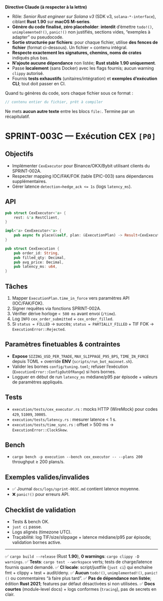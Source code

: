 **Directive Claude (à respecter à la lettre)**

* Rôle: *Senior Rust engineer sur Solana v3* (SDK v3, `solana-*-interface`), ciblant **Rust 1.90** sur **macOS M-series**.
* **Génère du code finalisé, zéro placeholder**: **interdit** d’émettre `todo!()`, `unimplemented!()`, `panic!()` non justifiés, sections vides, “exemples à adapter” ou pseudocode.
* **Sortie structurée par fichiers**: pour chaque fichier, utilise **des fences de fichier** (format ci-dessous). Un fichier = contenu intégral.
* **Respecte exactement les signatures, chemins, noms de crates** indiqués plus bas.
* **N’ajoute aucune dépendance** non listée; **Rust stable 1.90 uniquement**.
* Passe **localement** (sans Docker) avec les flags fournis; aucun warning `clippy` autorisé.
* Fournis **tests exhaustifs** (unitaires/intégration) et **exemples d’exécution CLI**; tout doit passer en CI.

Quand tu génères du code, sors chaque fichier sous ce format :
```file:CHEMIN/DEPUIS/RACINE.rs
// contenu entier du fichier, prêt à compiler
```

Ne mets **aucun autre texte** entre les blocs `file:`. Termine par un récapitulatif.

# SPRINT-003C — Exécution CEX `[P0]`

## Objectifs
- Implémenter `CexExecutor` pour Binance/OKX/Bybit utilisant clients du SPRINT-002A.
- Respecter mapping IOC/FAK/FOK (table EPIC-003) sans dépendances supplémentaires.
- Gérer latence `detection→hedge_ack <= 1s` (logs `latency_ms`).

## API
```rust
pub struct CexExecutor<'a> {
    rest: &'a RestClient,
}

impl<'a> CexExecutor<'a> {
    pub async fn place(&self, plan: &ExecutionPlan) -> Result<CexExecution, ExecutionError>;
}

pub struct CexExecution {
    pub order_id: String,
    pub filled_qty: Decimal,
    pub avg_price: Decimal,
    pub latency_ms: u64,
}
```

## Tâches
1. Mapper `ExecutionPlan.time_in_force` vers paramètres API (IOC/FAK/FOK).
2. Signer requêtes via fonctions SPRINT-002A.
3. Vérifier dérive horloge `< 500 ms` avant envoi (`/time`).
4. Log `INFO` `cex_order_submitted` + `cex_order_filled`.
5. Si `status = FILLED` → succès; `status = PARTIALLY_FILLED` + TIF FOK → `ExecutionError::Rejected`.

## Paramètres finetuables & contraintes
- **Expose** `SIZING_USD_PER_TRADE`, `MAX_SLIPPAGE_P95_BPS`, `TIME_IN_FORCE` depuis TOML + override **ENV** (`scripts/run_bot_mainnet.sh`).
- Valider les bornes `config/tuning.toml`; refuser l’exécution (`ExecutionError::ConfigOutOfRange`) si hors bornes.
- Logguer en début de run `latency_ms` médiane/p95 par épisode + valeurs de paramètres appliqués.

## Tests
- `execution/tests/cex_executor.rs` : mocks HTTP (WireMock) pour codes `429`, `51009`, `30005`.
- `execution/tests/latency.rs` : mesurer latence < 1 s.
- `execution/tests/time_sync.rs` : offset > 500 ms → `ExecutionError::ClockSkew`.

## Bench
- `cargo bench -p execution --bench cex_executor -- --plans 200` throughput ≥ 200 plans/s.

## Exemples valides/invalides
- ✅ Journal `docs/logs/sprint-003C.md` contient latence moyenne.
- ❌ `panic!()` pour erreurs API.

## Checklist de validation
- Tests & bench OK.
- `just ci` passe.
- Logs alignés (timezone UTC).
- Traçabilité: log TIF/size/slippage + latence médiane/p95 par épisode; validation bornes active.

---

✅ `cargo build --release` (Rust **1.90**), **0 warnings**: `cargo clippy -D warnings`.
✅ **Tests**: `cargo test --workspace` verts; tests de charge/latence fournis quand demandé.
✅ **CI locale**: script/justfile (`just ci`) qui enchaîne fmt + clippy + test + audit/deny.
✅ **Aucun** `todo!()`, `unimplemented!()`, `panic!()` ou commentaires “à faire plus tard”.
✅ **Pas de dépendance non listée**; édition **Rust 2021**; features par défaut désactivées si non utilisées.
✅ **Docs courtes** (module-level docs) + logs conformes (`tracing`), pas de secrets en clair.
